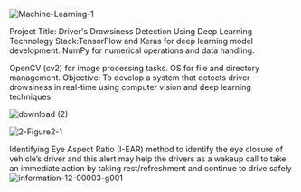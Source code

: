 

![Machine-Learning-1](https://github.com/Riomartin88/Drivers-Drowsiness-Detection-/assets/71516928/767cce43-b643-40e4-8988-1fc60a774255)


Project Title: Driver's Drowsiness Detection Using Deep Learning
Technology Stack:TensorFlow and Keras for deep learning model development.
NumPy for numerical operations and data handling.

OpenCV (cv2) for image processing tasks.
OS for file and directory management.
Objective: To develop a system that detects driver drowsiness in real-time using computer vision and deep learning techniques.



![download (2)](https://github.com/Riomartin88/Drivers-Drowsiness-Detection-/assets/71516928/cf89cbdd-5d83-42a1-af3e-f41c7b9e9c7f)


![2-Figure2-1](https://github.com/Riomartin88/Drivers-Drowsiness-Detection-/assets/71516928/04601def-8852-49d3-b8c9-7d8ca4750b6a)

Identifying Eye Aspect Ratio (I-EAR) method to identify the eye closure of vehicle’s driver and this alert may help the drivers as a wakeup call to take an immediate action by taking rest/refreshment and continue to drive safely
![information-12-00003-g001](https://github.com/Riomartin88/Drivers-Drowsiness-Detection-/assets/71516928/83ad329e-e9cb-43c7-82e2-ee618a203c5d)
